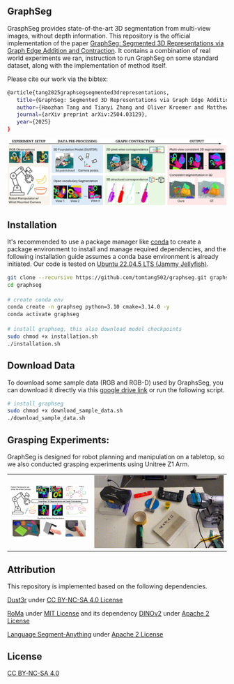 ## GraphSeg
GrasphSeg provides state-of-the-art 3D segmentation from multi-view images, without depth information. This repository is the official implementation of the paper [GraphSeg: Segmented 3D Representations via Graph Edge Addition and Contraction](https://arxiv.org/abs/2504.03129). It contains a combination of real world experiments we ran, instruction to run GraphSeg on some standard dataset, along with the implementation of method itself. 

Please cite our work via the bibtex:
```bash
@article{tang2025graphsegsegmented3drepresentations,
   title={GraphSeg: Segmented 3D Representations via Graph Edge Addition and Contraction},
   author={Haozhan Tang and Tianyi Zhang and Oliver Kroemer and Matthew Johnson-Roberson and Weiming Zhi},
   journal={arXiv preprint arXiv:2504.03129},
   year={2025}
}
```

![Method Overview](/figures/gseg_overview.jpg)


## Installation

It's recommended to use a package manager like [conda](https://conda.io/projects/conda/en/latest/user-guide/getting-started.html) to create a package environment to install and manage required dependencies, and the following installation guide assumes a conda base environment is already initiated. Our code is tested on [Ubuntu 22.04.5 LTS (Jammy Jellyfish)](https://releases.ubuntu.com/jammy/).

```bash
git clone --recursive https://github.com/tomtang502/graphseg.git graphseg
cd graphseg

# create conda env
conda create -n graphseg python=3.10 cmake=3.14.0 -y
conda activate graphseg

# install graphseg, this also download model checkpoints
sudo chmod +x installation.sh
./installation.sh 

```

## Download Data

To download some sample data (RGB and RGB-D) used by GraphsSeg, you can download it directly via this [google drive link](https://drive.google.com/drive/folders/1A4F5-82ZdxgLEbl3t3qiVu3M1Nc2Gfu3?usp=sharing) or run the following script.

```bash
# install graphseg
sudo chmod +x download_sample_data.sh
./download_sample_data.sh
```


## Grasping Experiments:
GraphSeg is designed for robot planning and manipulation on a tabletop, so we also conducted grasping experiments using Unitree Z1 Arm.
<table>
  <tr>
    <td><img src="/figures/gs_abs.png" alt="Method Abs" width="300"></td>
    <td><img src="/figures/grasp.gif" alt="Grasp exp" width="500"></td>
  </tr>
</table>


## Attribution

This repository is implemented based on the following dependencies.

[Dust3r](https://github.com/naver/dust3r) under [CC BY-NC-SA 4.0 License](https://creativecommons.org/licenses/by-nc-sa/4.0/) 

[RoMa](https://github.com/Parskatt/RoMa.git) under [MIT License](https://github.com/Parskatt/RoMa/blob/main/LICENSE) and its dependency [DINOv2](https://github.com/facebookresearch/dinov2.git) under [Apache 2 License](https://github.com/facebookresearch/dinov2/blob/main/LICENSE)

[Language Segment-Anything](https://github.com/luca-medeiros/lang-segment-anything.git) under [Apache 2 License](https://github.com/luca-medeiros/lang-segment-anything/blob/main/LICENSE)


## License

[CC BY-NC-SA 4.0](https://creativecommons.org/licenses/by-nc-sa/4.0/legalcode.en)